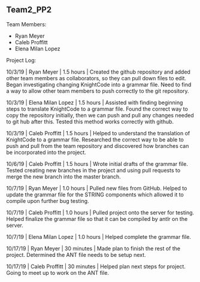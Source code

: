## Team2_PP2

Team Members:
- Ryan Meyer
- Caleb Proffitt
- Elena Milan Lopez

Project Log:

10/3/19 | Ryan Meyer | 1.5 hours | Created the github repository and added other team members as collaborators, so they can pull down files to edit. Began investigating changing 
KnightCode into a grammar file. Need to find a way to allow other team members to push correctly to the git repository.

10/3/19 | Elena Milan Lopez | 1.5 hours | Assisted with finding beginning steps to translate KnightCode to a grammar file. Found the correct way to copy the repository initially, then
we can push and pull any changes needed to git hub after this. Tested this method works correctly with github.

10/3/19 | Caleb Proffitt | 1.5 hours | Helped to understand the translation of KnightCode to a grammar file. Researched the correct way to be able to push and pull from the
team repository and discovered how branches can be incorporated into the project.
 
10/6/19 | Caleb Proffitt | 1.5 hours | Wrote initial drafts of the grammar file. Tested creating new branches in the project and using pull requests to merge the new branch into the master branch.

10/7/19 | Ryan Meyer | 1.0 hours | Pulled new files from GitHub. Helped to update the grammar file for the STRING components which allowed it to compile upon further bug testing.

10/7/19 | Caleb Proffitt | 1.0 hours | Pulled project onto the server for testing. Helped finalize the grammar file so that it can be compiled by antlr on the server.

10/7/19 | Elena Milan Lopez | 1.0 hours | Helped complete the grammar file.

10/17/19 | Ryan Meyer | 30 minutes | Made plan to finish the rest of the project. Determined the ANT file needs to be setup next.

10/17/19 | Caleb Proffitt | 30 minutes | Helped plan next steps for project. Going to meet up to work on the ANT file.


